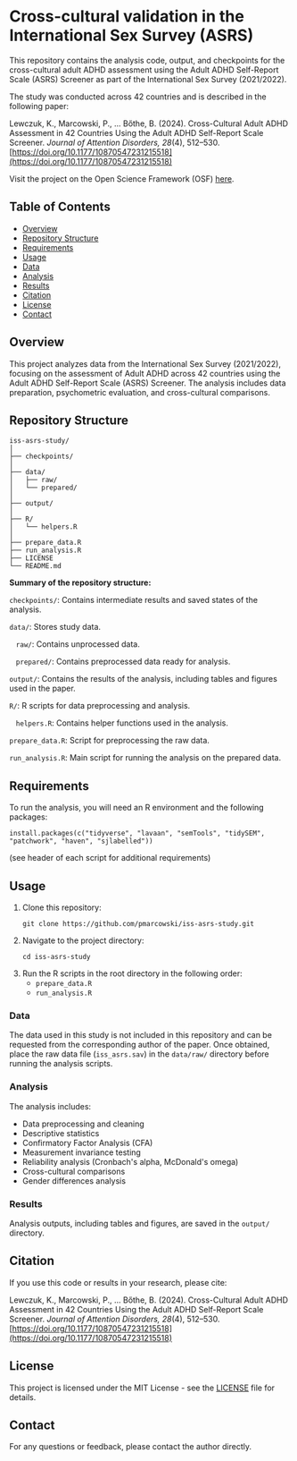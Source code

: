 # Cross-cultural validation in the International Sex Survey (ASRS)

This repository contains the analysis code, output, and checkpoints for the cross-cultural adult ADHD assessment using the Adult ADHD Self-Report Scale (ASRS) Screener as part of the International Sex Survey (2021/2022). 

The study was conducted across 42 countries and is described in the following paper:

Lewczuk, K., Marcowski, P., ... Bőthe, B. (2024). Cross-Cultural Adult ADHD Assessment in 42 Countries Using the Adult ADHD Self-Report Scale Screener. *Journal of Attention Disorders, 28*(4), 512–530. [https://doi.org/10.1177/10870547231215518](https://doi.org/10.1177/10870547231215518)

Visit the project on the Open Science Framework (OSF) [here](https://osf.io/uyfra/).

## Table of Contents

- [Overview](#overview)
- [Repository Structure](#repository-structure)
- [Requirements](#requirements)
- [Usage](#usage)
- [Data](#data)
- [Analysis](#analysis)
- [Results](#results)
- [Citation](#citation)
- [License](#license)
- [Contact](#contact)

## Overview

This project analyzes data from the International Sex Survey (2021/2022), focusing on the assessment of Adult ADHD across 42 countries using the Adult ADHD Self-Report Scale (ASRS) Screener. The analysis includes data preparation, psychometric evaluation, and cross-cultural comparisons.

## Repository Structure

```
iss-asrs-study/
│
├── checkpoints/
│
├── data/
│   ├── raw/
│   └── prepared/
│
├── output/
│
├── R/
│   └── helpers.R
│
├── prepare_data.R
├── run_analysis.R
├── LICENSE
└── README.md
```

**Summary of the repository structure:**

`checkpoints/`: Contains intermediate results and saved states of the analysis.

`data/`: Stores study data.

&nbsp;&nbsp;&nbsp;`raw/`: Contains unprocessed data.

&nbsp;&nbsp;&nbsp;`prepared/`: Contains preprocessed data ready for analysis.

`output/`: Contains the results of the analysis, including tables and figures used in the paper.

`R/`: R scripts for data preprocessing and analysis.

&nbsp;&nbsp;&nbsp;`helpers.R`: Contains helper functions used in the analysis.

`prepare_data.R`: Script for preprocessing the raw data.

`run_analysis.R`: Main script for running the analysis on the prepared data.

## Requirements

To run the analysis, you will need an R environment and the following packages:

```
install.packages(c("tidyverse", "lavaan", "semTools", "tidySEM", "patchwork", "haven", "sjlabelled"))
```

(see header of each script for additional requirements)

## Usage

1. Clone this repository:
   ```
   git clone https://github.com/pmarcowski/iss-asrs-study.git
   ```
2. Navigate to the project directory:
   ```
   cd iss-asrs-study
   ```
3. Run the R scripts in the root directory in the following order:
   - `prepare_data.R`
   - `run_analysis.R`

### Data

The data used in this study is not included in this repository and can be requested from the corresponding author of the paper. Once obtained, place the raw data file (`iss_asrs.sav`) in the `data/raw/` directory before running the analysis scripts.

### Analysis

The analysis includes:

- Data preprocessing and cleaning
- Descriptive statistics
- Confirmatory Factor Analysis (CFA)
- Measurement invariance testing
- Reliability analysis (Cronbach's alpha, McDonald's omega)
- Cross-cultural comparisons
- Gender differences analysis

### Results

Analysis outputs, including tables and figures, are saved in the `output/` directory.

## Citation

If you use this code or results in your research, please cite:

Lewczuk, K., Marcowski, P., ... Bőthe, B. (2024). Cross-Cultural Adult ADHD Assessment in 42 Countries Using the Adult ADHD Self-Report Scale Screener. *Journal of Attention Disorders, 28*(4), 512–530. [https://doi.org/10.1177/10870547231215518](https://doi.org/10.1177/10870547231215518)

## License

This project is licensed under the MIT License - see the [LICENSE](LICENSE) file for details.

## Contact

For any questions or feedback, please contact the author directly.
